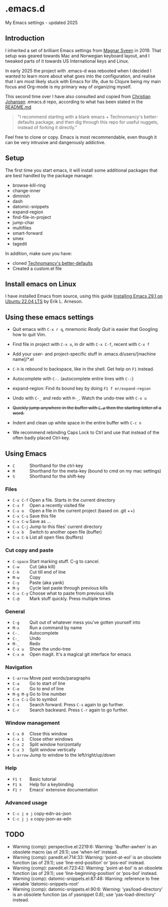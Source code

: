 # .emacs.d

My Emacs settings - updated 2025


## Introduction

I inherited a set of brilliant Emacs settings from [Magnar Sveen](https://github.com/magnars) in 2019.
That setup was geared towards Mac and Norwegian keyboard layout, and I tweaked
parts of it towards US International keys and Linux.

In early 2025 the project with .emacs-d was rebooted when I decided I wanted to
learn more about what goes into the configuration, and realise that I am most
likely stuck with Emacs for life, due to Clojure being my main focus and
Org-mode is my primary way of organizing myself.

This second time over I have also consulted and copied from [Christian Johansen](https://github.com/cjohansen)
.emacs.d repo, according to what has been stated in the [README.md](https://github.com/cjohansen/.emacs.d/blob/master/README.md)

>"I recommend starting with a blank emacs + Technomancy's better-defaults
>package, and then dig through this repo for useful nuggets, instead of
>forking it directly."


Feel free to clone or copy. Emacs is most recommendable, even though it can be
very intrusive and dangerously addictive.

## Setup

The first time you start emacs, it will install some additional packages
that are best handled by the package manager.

* browse-kill-ring
* change-inner
* diminish
* dash
* datomic-snippets
* expand-region
* find-file-in-project
* jump-char
* multifiles
* smart-forward
* smex
* tagedit

In addition, make sure you have:

* cloned [Technomancy's better-defaults](https://git.sr.ht/~technomancy/better-defaults)
* Created a custom.el file


## Install emacs on Linux

I have installed Emacs from source, using this guide [Installing Emacs 29.1 on Ubuntu 22.04 LTS](https://arnesonium.com/2023/07/emacs-29-1-on-ubuntu-22-04-lts)
by Erik L. Arneson.


## Using these emacs settings

* Quit emacs with `C-x r q`, mnemonic *Really Quit* is easier that Googling how to quit Vim.

 * Find file in project with `C-x o`, in dir with `C-x C-f`, recent with `C-x f`

 * Add your user- and project-specific stuff in .emacs.d/users/[machine name]/*.el

 * `C-h` is rebound to backspace, like in the shell. Get help on `F1` instead.

 * Autocomplete with `C-.` (autocomplete entire lines with `C-:`)

 * expand-region: Find its bound key by doing `F1 f er/expand-region`

 * Undo with `C-_` and redo with `M-_`. Watch the undo-tree with `C-x u`

 * ~~Quickly jump anywhere in the buffer with `C-ø` then the starting letter of a word.~~

 * Indent and clean up white space in the entire buffer with `C-c n`

 * We recommend rebinding Caps Lock to Ctrl and use that instead of the often badly placed Ctrl-key.

## Using Emacs

* `C      ` Shorthand for the ctrl-key
* `M      ` Shorthand for the meta-key (bound to cmd on my mac settings)
* `S      ` Shorthand for the shift-key

### Files

* `C-x C-f` Open a file. Starts in the current directory
* `C-x f  ` Open a recently visited file
* `C-x o  ` Open a file in the current project (based on .git ++)
* `C-x C-s` Save this file
* `C-x C-w` Save as ...
* `C-x C-j` Jump to this files' current directory
* `C-x b  ` Switch to another open file (buffer)
* `C-x C-b` List all open files (buffers)

### Cut copy and paste

* `C-space` Start marking stuff. C-g to cancel.
* `C-w    ` Cut (aka kill)
* `C-k    ` Cut till end of line
* `M-w    ` Copy
* `C-y    ` Paste (aka yank)
* `M-y    ` Cycle last paste through previous kills
* `C-x C-y` Choose what to paste from previous kills
* `C-@    ` Mark stuff quickly. Press multiple times

### General

* `C-g    ` Quit out of whatever mess you've gotten yourself into
* `M-x    ` Run a command by name
* `C-.    ` Autocomplete
* `C-_    ` Undo
* `M-_    ` Redo
* `C-x u  ` Show the undo-tree
* `C-x m  ` Open magit. It's a magical git interface for emacs

### Navigation

* `C-arrow` Move past words/paragraphs
* `C-a    ` Go to start of line
* `C-e    ` Go to end of line
* `M-g M-g` Go to line number
* `C-x C-i` Go to symbol
* `C-s    ` Search forward. Press `C-s` again to go further.
* `C-r    ` Search backward. Press `C-r` again to go further.

### Window management

* `C-x 0  ` Close this window
* `C-x 1  ` Close other windows
* `C-x 2  ` Split window horizontally
* `C-x 3  ` Split window vertically
* `S-arrow` Jump to window to the left/right/up/down

### Help

* `F1 t   ` Basic tutorial
* `F1 k   ` Help for a keybinding
* `F1 r   ` Emacs' extensive documentation

### Advanced usage
* `C-c j e j` copy-edn-as-json
* `C-c j j e` copy-json-as-edn

## TODO
* Warning (comp): perspective.el:2219:6: Warning: ‘ibuffer-awhen’ is an obsolete macro (as of 29.1); use ‘when-let’ instead.
* Warning (comp): paredit.el:714:33: Warning: ‘point-at-eol’ is an obsolete function (as of 29.1); use ‘line-end-position’ or ‘pos-eol’ instead.
* Warning (comp): paredit.el:723:42: Warning: ‘point-at-bol’ is an obsolete function (as of 29.1); use ‘line-beginning-position’ or ‘pos-bol’ instead.
* Warning (comp): datomic-snippets.el:87:48: Warning: reference to free variable ‘datomic-snippets-root’
* Warning (comp): datomic-snippets.el:90:6: Warning: ‘yas/load-directory’ is an obsolete function (as of yasnippet 0.8); use ‘yas-load-directory’ instead.

